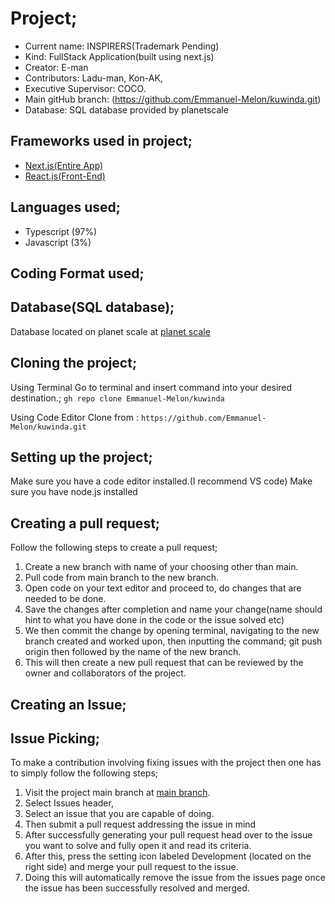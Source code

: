 # Project;

- Current name: INSPIRERS(Trademark Pending)
- Kind: FullStack Application(built using next.js)
- Creator: E-man
- Contributors: Ladu-man, Kon-AK,
- Executive Supervisor: COCO.
- Main gitHub branch: (https://github.com/Emmanuel-Melon/kuwinda.git)
- Database: SQL database provided by planetscale

## Frameworks used in project;

- [Next.js(Entire App)](https://next.js.com/)
- [React.js(Front-End)](https://react.js.com/)

## Languages used;

- Typescript (97%)
- Javascript (3%)

## Coding Format used;

## Database(SQL database);

Database located on planet scale at [planet scale](https://planetscale.com/)

## Cloning the project;

Using Terminal
Go to terminal and insert command into your desired destination.;
`gh repo clone Emmanuel-Melon/kuwinda`

Using Code Editor
Clone from : `https://github.com/Emmanuel-Melon/kuwinda.git`

## Setting up the project;

Make sure you have a code editor installed.(I recommend VS code)
Make sure you have node.js installed

## Creating a pull request;

Follow the following steps to create a pull request;

1. Create a new branch with name of your choosing other than main.
2. Pull code from main branch to the new branch.
3. Open code on your text editor and proceed to, do changes that are needed to be done.
4. Save the changes after completion and name your change(name should hint to what you have done in the code or the issue solved etc)
5. We then commit the change by opening terminal, navigating to the new branch created and worked upon, then inputting the command;
   git push origin then followed by the name of the new branch.
6. This will then create a new pull request that can be reviewed by the owner and collaborators of the project.

## Creating an Issue;

## Issue Picking;

To make a contribution involving fixing issues with the project then one has to simply follow the following steps;

1. Visit the project main branch at [main branch](https://github.com/Emmanuel-Melon/kuwinda).
2. Select Issues header,
3. Select an issue that you are capable of doing.
4. Then submit a pull request addressing the issue in mind
5. After successfully generating your pull request head over to the issue you want to solve and fully open it and read its criteria.
6. After this, press the setting icon labeled Development (located on the right side) and merge your pull request to the issue.
7. Doing this will automatically remove the issue from the issues page once the issue has been successfully resolved and merged.
